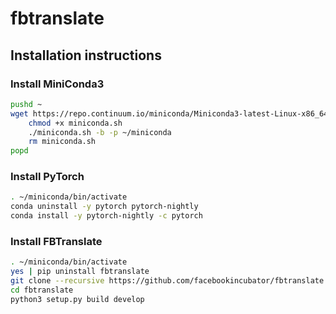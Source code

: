 # fbtranslate

## Installation instructions

### Install MiniConda3
```bash
pushd ~
wget https://repo.continuum.io/miniconda/Miniconda3-latest-Linux-x86_64.sh -O miniconda.sh
    chmod +x miniconda.sh
    ./miniconda.sh -b -p ~/miniconda
    rm miniconda.sh
popd
```

### Install PyTorch
```bash
. ~/miniconda/bin/activate
conda uninstall -y pytorch pytorch-nightly
conda install -y pytorch-nightly -c pytorch
```

### Install FBTranslate
```bash
. ~/miniconda/bin/activate
yes | pip uninstall fbtranslate
git clone --recursive https://github.com/facebookincubator/fbtranslate.git
cd fbtranslate
python3 setup.py build develop
```
